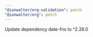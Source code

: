 ```yaml
---
"@ianwalter/nrg-validation": patch
"@ianwalter/nrg": patch
---
```


Update dependency date-fns to ^2.26.0
